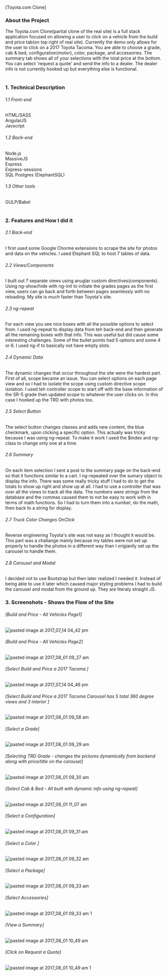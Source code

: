 [Toyota.com Clone] </br>


### About the Project</br>

The Toyota.com Clone(partial clone of the real site) is a full stack application focused on allowing a user to click on a vehicle from the build and price tab(on top right of real site). Currently the demo only allows for the user to click on a 2017 Toyota Tacoma. You are able to choose a grade, cab & bed, configuration(motor), color, package, and accessories. The summary tab shows all of your selections with the total price at the bottom.  You can select 'request a quote' and send the info to a dealer.  The dealer info is not currently hooked up but everything else is functional. 
</br></br>


### 1. Technical Description</br>
###### 1.1 Front-end</br>
HTML/SASS</br>
AngularJS</br>
Javscript </br>

###### 1.2 Back-end</br>
Node.js</br>
MassiveJS</br>
Express</br>
Express-sessions</br>
SQL Postgres (ElephantSQL)</br>

###### 1.3 Other tools</br>
GULP/Babel</br></br>


### 2.  Features and How I did it</br>
###### 2.1 Back-end</br>
I first used some Google Chorme extensions to scrape the site for photos and data on the vehicles. I used Elephant SQL to host 7 tables of data.</br>

###### 2.2 Views/Components </br>
I built out 7 separate views using anuglar custom directives(components).  Using ng-show/hide with ng-init to initiate the grades pages as the first view, users can go back and forth between pages seamlessly with no reloading.  My site is much faster than Toyota's site. </br>  

###### 2.3 ng-repeat</br>
For each view you see nice boxes with all the possible options to select from.  I used ng-repeat to display data from teh back-end and then generate all the remaining boxes with that info.  This was useful but did cause some interesting challenges.  Some of the bullet points had 5 options and some 4 or 6.  I used ng-if to basically not have empty slots. </br> 

###### 2.4 Dynamic Data</br>
The dynamic changes that occur throughout the site were the hardest part.  First of all, scope became an issue.  You can select options on each page view and so I had to isolate the scope using custom directive scope isolation.  I used teh controller scope to start off with the base information of the SR-5 grade then updated scope to whatever the user clicks on. In this case I hooked up the TRD with photos too.  </br>

###### 2.5 Select Button</br>
The select button changes classes and adds new content, the blue checkmark, upon clicking a specific option. This actually was tricky because I was using ng-repeat. To make it work I used the $index and ng-class to change only one at a time.</br>

###### 2.6 Summary </br>
On each item selection I sent a post to the summary page on the back-end so that it functions similar to a cart. I ng-repeated over the sumary object to display the info. There was some really tricky stuff I had to do to get the totals to show up right and show up at all.  I had to use a controller that was over all the views to track all the data.  The numbers were strings from the database and the commas caused them to not be easy to work with in terms of math functions.  So I had to turn them into a number, do the math, then back to a string for display. </br>

###### 2.7 Truck Color Changes OnClick</br>
Reverse engineering Toyota's site was not easy as I thought it would be.  This part was a challange mainly because my tables were not set up properly to handle the photos in a different way than I origianlly set up the carousel to handle them. </br>

###### 2.8 Carousel and Modal</br>
I decided not to use Bootstrap but then later realized I needed it. Instead of being able to use it later which caused major styling problems I had to build the carousel and modal from the ground up.  They are literaly straight JS.  </br>


### 3. Screenshots - Shows the Flow of the Site</br>

###### [Build and Price - All Vehicles Page1]
![pasted image at 2017_07_14 04_42 pm](https://user-images.githubusercontent.com/25558342/28834250-fa393fd4-769e-11e7-966b-43451e7eac44.png)</br>
###### [Build and Price - All Vehicles Page2] 
![pasted image at 2017_08_01 09_27 am](https://user-images.githubusercontent.com/25558342/28834147-bd4b0a6c-769e-11e7-8635-be0942faae28.png)</br>
###### [Select Build and Price a 2017 Tacoma ]
![pasted image at 2017_07_14 04_46 pm](https://user-images.githubusercontent.com/25558342/28834370-4970f222-769f-11e7-93fc-eb0783712273.png)</br>
###### [Select Build and Price a 2017 Tacoma Carousel has 5 total 360 degree views and  3 interior ]
![pasted image at 2017_08_01 09_58 am](https://user-images.githubusercontent.com/25558342/28834656-1b978964-76a0-11e7-8c39-3835ee5cd2c0.png)</br>
###### [Select a Grade] 
![pasted image at 2017_08_01 09_29 am](https://user-images.githubusercontent.com/25558342/28834431-6f3b9f3e-769f-11e7-9150-22e774367d2a.png)</br>
###### [Selecting TRD Grade   - changes the pictures dynamically from backend along with price/title on the carousel]
![pasted image at 2017_08_01 09_30 am](https://user-images.githubusercontent.com/25558342/28834460-88099a34-769f-11e7-9212-ea6db2ea6b15.png)</br>

###### [Select Cab & Bed - All built with dynamic info using ng-repeat]
![pasted image at 2017_08_01 11_07 am](https://user-images.githubusercontent.com/25558342/28837322-9a264398-76a9-11e7-8b3f-fb3d9efc1403.png)</br>

###### [Select a Configuration]
![pasted image at 2017_08_01 09_31 am](https://user-images.githubusercontent.com/25558342/28834886-d5633e56-76a0-11e7-995e-c0707f5bf4ba.png)</br>

###### [Select a Color ] 
![pasted image at 2017_08_01 09_32 am](https://user-images.githubusercontent.com/25558342/28834899-e1cb1e0c-76a0-11e7-9a77-0aeef4f4a2c7.png)</br>
###### [Select a Package]
![pasted image at 2017_08_01 09_33 am](https://user-images.githubusercontent.com/25558342/28834921-f43ab926-76a0-11e7-9d37-6580031faf95.png)</br>

###### [Select Accessories] 
![pasted image at 2017_08_01 09_33 am 1](https://user-images.githubusercontent.com/25558342/28834933-fd5ffc3c-76a0-11e7-8fbf-f12650522ea0.png)</br>
###### [View a Summary] 
![pasted image at 2017_08_01 10_49 am](https://user-images.githubusercontent.com/25558342/28836681-337dd860-76a7-11e7-8020-5386de0afc75.png)</br>
###### [Click on Request a Quote]
![pasted image at 2017_08_01 10_49 am 1](https://user-images.githubusercontent.com/25558342/28836692-3ea01e88-76a7-11e7-8d7c-54a9c2871481.png)

